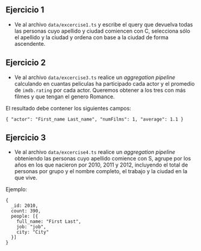## Ejercicio 1
- Ve al archivo `data/excercise1.ts` y escribe el query que devuelva todas las personas cuyo
apellido y ciudad comiencen con C, selecciona sólo el apellido y la ciudad y ordena con base
a la ciudad de forma ascendente.

## Ejercicio 2
- Ve al archivo `data/excercise3.ts` realice un _aggregation pipeline_ calculando en cuantas peliculas ha participado cada actor y el promedio de `imdb.rating` por cada actor. Queremos obtener a los tres con más filmes y que tengan el genero Romance.

El resultado debe contener los siguientes campos:
```
{ "actor": "First_name Last_name", "numFilms": 1, "average": 1.1 }
```

## Ejercicio 3
- Ve al archivo `data/excercise4.ts` realice un _aggregation pipeline_ obteniendo las personas cuyo apellido comience con S, agrupe por los años en los que nacieron por 2010, 2011 y 2012, incluyendo el total de personas por grupo y el nombre completo, el trabajo y la ciudad en la que vive.

Ejemplo:
```
{
  _id: 2010,
  count: 390,
  people: [{
    full_name: "First Last",
    job: "job",
    city: "City"
  }]
}
```
